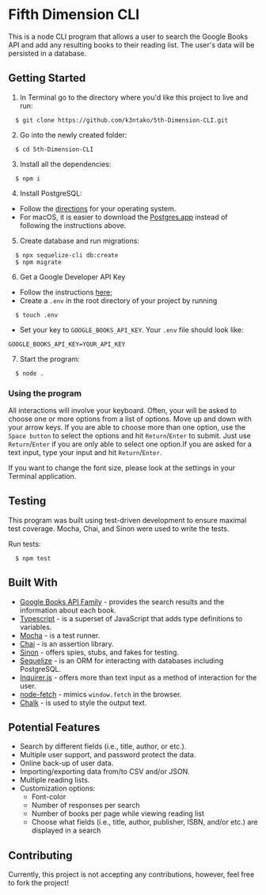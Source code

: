 # Fifth Dimension CLI
This is a node CLI program that allows a user to search the Google Books API and add any resulting books to their reading list. The user's data will be persisted in a database.

## Getting Started
1. In Terminal go to the directory where you'd like this project to live and run:
```
  $ git clone https://github.com/k3ntako/5th-Dimension-CLI.git
```
2. Go into the newly created folder:
```
  $ cd 5th-Dimension-CLI
```
3. Install all the dependencies:
```
  $ npm i
```
4. Install PostgreSQL:
- Follow the [directions](https://www.postgresql.org/download/) for your operating system.
- For macOS, it is easier to download the [Postgres.app](https://postgresapp.com/) instead of following the instructions above.
5. Create database and run migrations:
```
  $ npx sequelize-cli db:create
  $ npm migrate
```
6. Get a Google Developer API Key
  - Follow the instructions [here](https://developers.google.com/books/docs/v1/using#APIKey);
  - Create a `.env` in the root directory of your project by running
  ```
    $ touch .env
  ```
  - Set your key to `GOOGLE_BOOKS_API_KEY`. Your `.env` file should look like:
  ```
  GOOGLE_BOOKS_API_KEY=YOUR_API_KEY
  ```

7. Start the program:
```
  $ node .
```

### Using the program
All interactions will involve your keyboard. Often, your will be asked to choose one or more options from a list of options. Move up and down with your arrow keys. If you are able to choose more than one option, use the `Space button` to select the options and hit `Return`/`Enter` to submit. Just use `Return`/`Enter` if you are only able to select one option.If you are asked for a text input, type your input and hit `Return`/`Enter`.

If you want to change the font size, please look at the settings in your Terminal application.

## Testing
This program was built using test-driven development to ensure maximal test coverage. Mocha, Chai, and Sinon were used to write the tests.

Run tests:
```
  $ npm test
```

## Built With
  - [Google Books API Family](https://developers.google.com/books/docs/overview) - provides the search results and the information about each book.
  - [Typescript](https://www.typescriptlang.org/) - is a superset of JavaScript that adds type definitions to variables.
  - [Mocha](https://mochajs.org/) - is a test runner.
  - [Chai](https://www.chaijs.com/) - is an assertion library.
  - [Sinon](https://sinonjs.org/) - offers spies, stubs, and fakes for testing.
  - [Sequelize](https://sequelize.org/v5/) - is an ORM for interacting with databases including PostgreSQL.
  - [Inquirer.js](https://www.npmjs.com/package/chalk) - offers more than text input as a method of interaction for the user.
  - [node-fetch](https://www.npmjs.com/package/node-fetch) - mimics `window.fetch` in the browser.
  - [Chalk](https://www.npmjs.com/package/chalk) - is used to style the output text.


## Potential Features
- Search by different fields (i.e., title, author, or etc.).
- Multiple user support, and password protect the data.
- Online back-up of user data.
- Importing/exporting data from/to CSV and/or JSON.
- Multiple reading lists.
- Customization options:
  - Font-color
  - Number of responses per search
  - Number of books per page while viewing reading list
  - Choose what fields (i.e., title, author, publisher, ISBN, and/or etc.) are displayed in a search

## Contributing
Currently, this project is not accepting any contributions, however, feel free to fork the project!